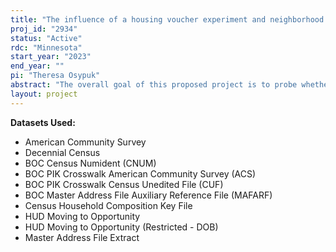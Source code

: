 ```yaml
---
title: "The influence of a housing voucher experiment and neighborhood context on mortality, fertility, housing, family formation, and demographic outcomes after 30 years"
proj_id: "2934"
status: "Active"
rdc: "Minnesota"
start_year: "2023"
end_year: ""
pi: "Theresa Osypuk"
abstract: "The overall goal of this proposed project is to probe whether a randomly-assigned offer to move to improved opportunity housing and neighborhood, via a government-subsidized housing voucher, compared being randomly assigned to no voucher (the public housing control group), influences long-term mortality risk, or fertility risk/birth outcomes, housing, neighborhood, household/family formation outcomes, or socioeconomic status, over 27 years. We will then probe further hypotheses understanding how, and among whom, MTO affected mortality and fertility/birth, and neighborhood quality outcomes. To achieve this goal, our study proposes to link the Moving to Opportunity (MTO) for Fair Housing Study data with mortality data and fertility/birth data from the Social Security Numident data and the Census Household Composition Key File. Linkage to mortality records through 2021 will extend the follow up length 11 additional years beyond the last formal active follow up in the 2008-2010 MTO final survey, to inform two demographic events: birth and death. We will examine the longitudinal risk of death and birth, to the household head adults, as well as to the children who lived in the household at baseline in 1994-1997. This proposed study is cross-sector, interdisciplinary, and policy relevant, as housing vouchers represent the largest federal affordable housing investment. It is methodologically very strong, since the experimental design and random assignment is the gold standard for causal inference, and the MTO enrolled over 15,000 individuals in over 4000 families, in 5 different large US cities. This proposed study would test how interventions to address fundamental causes and social policy outside of the health sector has profound influences on two of important long-term population health outcomes: mortality and fertility. We will also examine important demographic and housing outcomes including housing tenure, institutionalization/group quarters, socioeconomic status, and family formation."
layout: project
---
```


**Datasets Used:**

  - American Community Survey 
  - Decennial Census 
  - BOC Census Numident (CNUM) 
  - BOC PIK Crosswalk American Community Survey (ACS) 
  - BOC PIK Crosswalk Census Unedited File (CUF) 
  - BOC Master Address File Auxiliary Reference File (MAFARF) 
  - Census Household Composition Key File 
  - HUD Moving to Opportunity 
  - HUD Moving to Opportunity (Restricted - DOB) 
  - Master Address File Extract 


